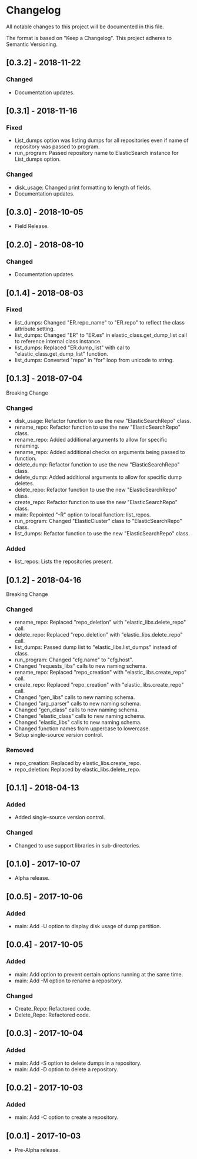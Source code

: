 # Changelog
All notable changes to this project will be documented in this file.

The format is based on "Keep a Changelog".  This project adheres to Semantic Versioning.


## [0.3.2] - 2018-11-22
### Changed
- Documentation updates.


## [0.3.1] - 2018-11-16
### Fixed
- List_dumps option was listing dumps for all repositories even if name of repository was passed to program.
- run_program:  Passed repository name to ElasticSearch instance for List_dumps option.

### Changed
- disk_usage:  Changed print formatting to length of fields.
- Documentation updates.


## [0.3.0] - 2018-10-05
- Field Release.


## [0.2.0] - 2018-08-10
### Changed
- Documentation updates.


## [0.1.4] - 2018-08-03
### Fixed
- list_dumps:  Changed "ER.repo_name" to "ER.repo" to reflect the class attribute setting.
- list_dumps:  Changed "ER" to "ER.es" in elastic_class.get_dump_list call to reference internal class instance.
- list_dumps:  Replaced "ER.dump_list" with cal to "elastic_class.get_dump_list" function.
- list_dumps:  Converted "repo" in "for" loop from unicode to string.


## [0.1.3] - 2018-07-04
Breaking Change

### Changed
- disk_usage:  Refactor function to use the new "ElasticSearchRepo" class.
- rename_repo:  Refactor function to use the new "ElasticSearchRepo" class.
- rename_repo:  Added additional arguments to allow for specific renaming.
- rename_repo:  Added additional checks on arguments being passed to function.
- delete_dump:  Refactor function to use the new "ElasticSearchRepo" class.
- delete_dump:  Added additional arguments to allow for specific dump deletes.
- delete_repo:  Refactor function to use the new "ElasticSearchRepo" class.
- create_repo:  Refactor function to use the new "ElasticSearchRepo" class.
- main:  Repointed "-R" option to local function:  list_repos.
- run_program:  Changed "ElasticCluster" class to "ElasticSearchRepo" class.
- list_dumps:  Refactor function to use the new "ElasticSearchRepo" class.

### Added
- list_repos:  Lists the repositories present.


## [0.1.2] - 2018-04-16
Breaking Change

### Changed
- rename_repo:  Replaced "repo_deletion" with "elastic_libs.delete_repo" call.
- delete_repo:  Replaced "repo_deletion" with "elastic_libs.delete_repo" call.
- list_dumps:  Passed dump list to "elastic_libs.list_dumps" instead of class.
- run_program:  Changed "cfg.name" to "cfg.host".
- Changed "requests_libs" calls to new naming schema.
- rename_repo:  Replaced "repo_creation" with "elastic_libs.create_repo" call.
- create_repo:  Replaced "repo_creation" with "elastic_libs.create_repo" call.
- Changed "gen_libs" calls to new naming schema.
- Changed "arg_parser" calls to new naming schema.
- Changed "gen_class" calls to new naming schema.
- Changed "elastic_class" calls to new naming schema.
- Changed "elastic_libs" calls to new naming schema.
- Changed function names from uppercase to lowercase.
- Setup single-source version control.

### Removed
- repo_creation:  Replaced by elastic_libs.create_repo.
- repo_deletion:  Replaced by elastic_libs.delete_repo.


## [0.1.1] - 2018-04-13
### Added
- Added single-source version control.

### Changed
- Changed to use support libraries in sub-directories.


## [0.1.0] - 2017-10-07
- Alpha release.


## [0.0.5] - 2017-10-06
### Added
- main:  Add -U option to display disk usage of dump partition.


## [0.0.4] - 2017-10-05
### Added
- main:  Add option to prevent certain options running at the same time.
- main:  Add -M option to rename a repository.

### Changed
- Create_Repo:  Refactored code.
- Delete_Repo:  Refactored code.

 
## [0.0.3] - 2017-10-04
### Added
- main:  Add -S option to delete dumps in a repository.
- main:  Add -D option to delete a repository.


## [0.0.2] - 2017-10-03
### Added
- main:  Add -C option to create a repository.


## [0.0.1] - 2017-10-03
- Pre-Alpha release.
